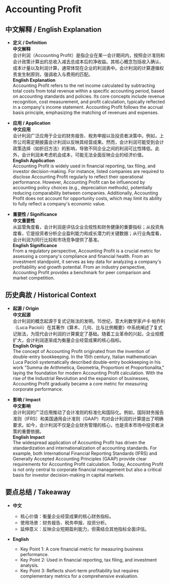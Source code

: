 # Accounting Profit

## 中文解释 / English Explanation

* **定义 / Definition**  
  **中文解释**  
  会计利润（Accounting Profit）是指企业在某一会计期间内，按照会计准则和会计政策计算出的总收入减去总成本后的净收益。其核心概念包括收入确认、成本计量以及利润计算，通常体现在企业的利润表中。会计利润的计算遵循权责发生制原则，强调收入与费用的匹配。  
  **English Explanation**  
  Accounting Profit refers to the net income calculated by subtracting total costs from total revenue within a specific accounting period, based on accounting standards and policies. Its core concepts include revenue recognition, cost measurement, and profit calculation, typically reflected in a company's income statement. Accounting Profit follows the accrual basis principle, emphasizing the matching of revenues and expenses.

* **应用 / Application**  
  **中文应用**  
  会计利润广泛应用于企业的财务报告、税务申报以及投资者决策中。例如，上市公司需定期披露会计利润以反映其经营成果。然而，会计利润可能受到会计政策选择（如折旧方法）的影响，导致不同企业之间的利润可比性降低。此外，会计利润未考虑机会成本，可能无法全面反映企业的经济价值。  
  **English Application**  
  Accounting Profit is widely used in financial reporting, tax filing, and investor decision-making. For instance, listed companies are required to disclose Accounting Profit regularly to reflect their operational performance. However, Accounting Profit can be influenced by accounting policy choices (e.g., depreciation methods), potentially reducing comparability between companies. Additionally, Accounting Profit does not account for opportunity costs, which may limit its ability to fully reflect a company's economic value.

* **重要性 / Significance**  
  **中文重要性**  
  从监管角度看，会计利润是评估企业合规性和财务健康的重要指标；从投资角度看，它是投资者分析企业盈利能力和成长潜力的关键数据；从行业角度看，会计利润为同行比较和市场竞争提供了基准。  
  **English Significance**  
  From a regulatory perspective, Accounting Profit is a crucial metric for assessing a company's compliance and financial health. From an investment standpoint, it serves as key data for analyzing a company's profitability and growth potential. From an industry perspective, Accounting Profit provides a benchmark for peer comparison and market competition.

## 历史典故 / Historical Context

* **起源 / Origin**  
  **中文起源**  
  会计利润的概念起源于复式记账法的发明。15世纪，意大利数学家卢卡·帕乔利（Luca Pacioli）在其著作《算术、几何、比与比例概要》中系统阐述了复式记账法，为现代会计利润的计算奠定了基础。随着工业革命的兴起，企业规模扩大，会计利润逐渐成为衡量企业经营成果的核心指标。  
  **English Origin**  
  The concept of Accounting Profit originated from the invention of double-entry bookkeeping. In the 15th century, Italian mathematician Luca Pacioli systematically described double-entry bookkeeping in his work "Summa de Arithmetica, Geometria, Proportioni et Proportionalita," laying the foundation for modern Accounting Profit calculation. With the rise of the Industrial Revolution and the expansion of businesses, Accounting Profit gradually became a core metric for measuring corporate performance.

* **影响 / Impact**  
  **中文影响**  
  会计利润的广泛应用推动了会计准则的标准化和国际化。例如，国际财务报告准则（IFRS）和美国通用会计准则（GAAP）均对会计利润的计算提出了明确要求。如今，会计利润不仅是企业财务管理的核心，也是资本市场中投资者决策的重要依据。  
  **English Impact**  
  The widespread application of Accounting Profit has driven the standardization and internationalization of accounting standards. For example, both International Financial Reporting Standards (IFRS) and Generally Accepted Accounting Principles (GAAP) provide clear requirements for Accounting Profit calculation. Today, Accounting Profit is not only central to corporate financial management but also a critical basis for investor decision-making in capital markets.

## 要点总结 / Takeaway

* **中文**  
  - 核心价值：衡量企业经营成果的核心财务指标。  
  - 使用场景：财务报告、税务申报、投资分析。  
  - 延伸意义：反映企业短期盈利能力，但需结合其他指标全面评估。  

* **English**  
  - Key Point 1: A core financial metric for measuring business performance.  
  - Key Point 2: Used in financial reporting, tax filing, and investment analysis.  
  - Key Point 3: Reflects short-term profitability but requires complementary metrics for a comprehensive evaluation.